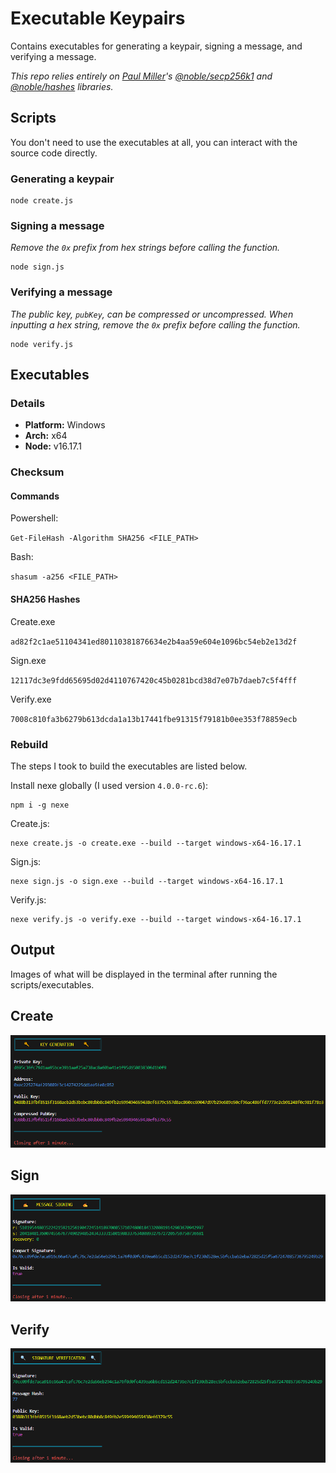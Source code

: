 # Executable Keypairs

Contains executables for generating a keypair, signing a message, and verifying a message.

_This repo relies entirely on [Paul Miller](https://github.com/paulmillr)'s [@noble/secp256k1](https://github.com/paulmillr/noble-secp256k1) and [@noble/hashes](https://github.com/paulmillr/noble-hashes) libraries._

## Scripts

You don't need to use the executables at all, you can interact with the source code directly.

### Generating a keypair

```shell
node create.js
```

### Signing a message

_Remove the `0x` prefix from hex strings before calling the function._

```shell
node sign.js
```

### Verifying a message

_The public key, `pubKey`, can be compressed or uncompressed. When inputting a hex string, remove the `0x` prefix before calling the function._

```shell
node verify.js
```

## Executables

### Details

- **Platform:** Windows
- **Arch:** x64
- **Node:** v16.17.1

### Checksum

#### Commands

Powershell:

`Get-FileHash -Algorithm SHA256 <FILE_PATH>`

Bash:

`shasum -a256 <FILE_PATH>`

#### SHA256 Hashes

Create.exe

`ad82f2c1ae51104341ed80110381876634e2b4aa59e604e1096bc54eb2e13d2f`

Sign.exe

`12117dc3e9fdd65695d02d4110767420c45b0281bcd38d7e07b7daeb7c5f4fff`

Verify.exe

`7008c810fa3b6279b613dcda1a13b17441fbe91315f79181b0ee353f78859ecb`

### Rebuild

The steps I took to build the executables are listed below.

Install nexe globally (I used version `4.0.0-rc.6`):

```shell
npm i -g nexe
```

Create.js:

```shell
nexe create.js -o create.exe --build --target windows-x64-16.17.1
```

Sign.js:

```shell
nexe sign.js -o sign.exe --build --target windows-x64-16.17.1
```

Verify.js:

```shell
nexe verify.js -o verify.exe --build --target windows-x64-16.17.1
```

## Output

Images of what will be displayed in the terminal after running the scripts/executables.

## Create

![image](./images/create-output.png)

## Sign

![image](./images/sign-output.png)

## Verify

![image](./images/verify-output.png)
